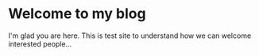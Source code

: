 # Welcome to my blog

I'm glad you are here. This is test site to understand how we can welcome interested people...
